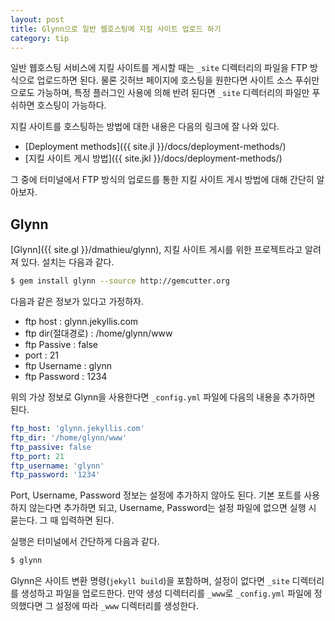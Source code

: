 ```yaml
---
layout: post
title: Glynn으로 일반 웹호스팅에 지킬 사이트 업로드 하기
category: tip
---
```


일반 웹호스팅 서비스에 지킬 사이트를 게시할 때는 `_site` 디렉터리의 파일을 FTP 방식으로 업로드하면 된다. 물론 깃허브 페이지에 호스팅을 원한다면 사이트 소스 푸쉬만으로도 가능하며, 특정 플러그인 사용에 의해 반려 된다면 `_site` 디렉터리의 파일만 푸쉬하면 호스팅이 가능하다.

지킬 사이트를 호스팅하는 방법에 대한 내용은 다음의 링크에 잘 나와 있다.

 - [Deployment methods]({{ site.jl }}/docs/deployment-methods/)
 - [지킬 사이트 게시 방법]({{ site.jkl }}/docs/deployment-methods/)

그 중에 터미널에서 FTP 방식의 업로드를 통한 지킬 사이트 게시 방법에 대해 간단히 알아보자.

## Glynn

[Glynn]({{ site.gl }}/dmathieu/glynn), 지킬 사이트 게시를 위한 프로젝트라고 알려져 있다. 설치는 다음과 같다.

```bash
$ gem install glynn --source http://gemcutter.org
```

다음과 같은 정보가 있다고 가정하자.

 - ftp host : glynn.jekyllis.com
 - ftp dir(절대경로) : /home/glynn/www
 - ftp Passive : false
 - port : 21
 - ftp Username : glynn
 - ftp Password : 1234

위의 가상 정보로 Glynn을 사용한다면 `_config.yml` 파일에 다음의 내용을 추가하면 된다.

```yaml
ftp_host: 'glynn.jekyllis.com'
ftp_dir: '/home/glynn/www'
ftp_passive: false
ftp_port: 21        
ftp_username: 'glynn' 
ftp_password: '1234'
```
Port, Username, Password 정보는 설정에 추가하지 않아도 된다. 기본 포트를 사용하지 않는다면 추가하면 되고, Username, Password는 설정 파일에 없으면 실행 시 묻는다. 그 때 입력하면 된다.

실행은 터미널에서 간단하게 다음과 같다.

```bash
$ glynn
```

Glynn은 사이트 변환 명령(`jekyll build`)을 포함하며, 설정이 없다면 `_site` 디렉터리를 생성하고 파일을 업로드한다. 만약 생성 디렉터리를 `_www`로 `_config.yml` 파일에 정의했다면 그 설정에 따라 `_www` 디렉터리를 생성한다.
